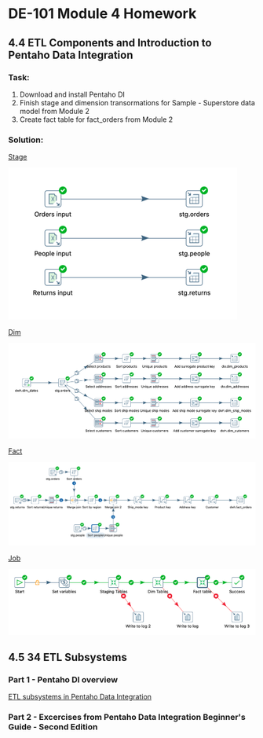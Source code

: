 # DE-101 Module 4 Homework

## 4.4 ETL Components and Introduction to Pentaho Data Integration

### Task:
1. Download and install Pentaho DI
2. Finish stage and dimension transormations for Sample - Superstore data model from Module 2
3. Create fact table for fact_orders from Module 2

### Solution:
[Stage](./4/practice/stage.ktr)

![](./4/practice/images/stage.png)

[Dim](./4/practice/dim.ktr)

![](./4/practice/images/dim.png)

[Fact](./4/practice/fact.ktr)

![](./4/practice/images/fact.png)

[Job](./4/practice/job.kjb)

![](./4/practice/images/job.png)

## 4.5 34 ETL Subsystems

### Part 1 - Pentaho DI overview

[ETL subsystems in Pentaho Data Integration](./5/etl%20subsystems.md)

### Part 2 - Excercises from Pentaho Data Integration Beginner's Guide - Second Edition
